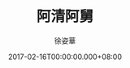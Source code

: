 ---
issue: 211
title: 阿清阿舅
author: 徐姿華
language: 大埔
date: 2017-02-16T00:00:00.000+08:00
topic: 抒懷
difficulty: 2
wikidata: Q98096073
wikidata_link: https://www.wikidata.org/wiki/Q98096073
author_wikidata_link: https://www.wikidata.org/wiki/undefined
author_wikidata: Q98096312
---